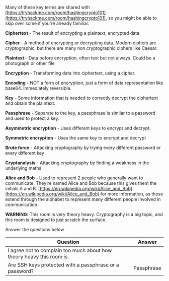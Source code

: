 Many of these key terms are shared with [https://tryhackme.com/room/hashingcrypto101](https://tryhackme.com/room/hashingcrypto101), so you might be able to skip over some if you're already familiar.  

**Ciphertext** - The result of encrypting a plaintext, encrypted data

**Cipher** - A method of encrypting or decrypting data. Modern ciphers are cryptographic, but there are many non cryptographic ciphers like Caesar.

**Plaintext** - Data before encryption, often text but not always. Could be a photograph or other file

**Encryption** - Transforming data into ciphertext, using a cipher.

**Encoding** - NOT a form of encryption, just a form of data representation like base64. Immediately reversible.

**Key** - Some information that is needed to correctly decrypt the ciphertext and obtain the plaintext.

**Passphrase** - Separate to the key, a passphrase is similar to a password and used to protect a key.

**Asymmetric encryption** - Uses different keys to encrypt and decrypt.

**Symmetric encryption** - Uses the same key to encrypt and decrypt

**Brute force** - Attacking cryptography by trying every different password or every different key

**Cryptanalysis** - Attacking cryptography by finding a weakness in the underlying maths

**Alice and Bob** - Used to represent 2 people who generally want to communicate. They’re named Alice and Bob because this gives them the initials A and B. [https://en.wikipedia.org/wiki/Alice_and_Bob](https://en.wikipedia.org/wiki/Alice_and_Bob) for more information, as these extend through the alphabet to represent many different people involved in communication.

**WARNING:** This room is very theory heavy. Cryptography is a big topic, and this room is designed to just scratch the surface.

Answer the questions below

| Question                                                              | Answer     |
| --------------------------------------------------------------------- | ---------- |
| I agree not to complain too much about how theory heavy this room is. |            |
| Are SSH keys protected with a passphrase or a password?               | Passphrase |
